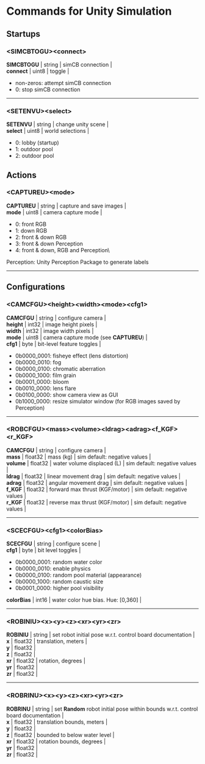 # Commands for Unity Simulation

## Startups

### **\<SIMCBTOGU\>\<connect\>**

**SIMCBTOGU** | string | simCB connection |\
**connect** | uint8 | toggle |
* non-zeros: attempt simCB connection
* 0: stop simCB connection
---
### **\<SETENVU\>\<select\>**

**SETENVU** | string | change unity scene |\
**select** | uint8 | world selections |
* 0: lobby (startup)
* 1: outdoor pool
* 2: outdoor pool

## Actions
### **\<CAPTUREU\>\<mode\>**

**CAPTUREU** | string | capture and save images |\
**mode** | uint8 | camera capture mode |
* 0: front RGB
* 1: down RGB
* 2: front & down RGB
* 3: front & down Perception
* 4: front & down, RGB and Perception\

Perception: Unity Perception Package to generate labels

---

## Configurations
### **\<CAMCFGU\>\<height\>\<width\>\<mode\>\<cfg1\>**
**CAMCFGU** | string | configure camera |\
**height** | int32 | image height pixels |\
**width** | int32 | image width pixels |\
**mode** | uint8 | camera capture mode (see **CAPTUREU**) |\
**cfg1** | byte | bit-level feature toggles |
* 0b0000_0001: fisheye effect (lens distortion)
* 0b0000_0010: fog
* 0b0000_0100: chromatic aberration
* 0b0000_1000: film grain
* 0b0001_0000: bloom
* 0b0010_0000: lens flare
* 0b0100_0000: show camera view as GUI
* 0b1000_0000: resize simulator window (for RGB images saved by Perception)

---


### **\<ROBCFGU\>\<mass\>\<volume\>\<ldrag\>\<adrag\>\<f_KGF\>\<r_KGF\>**
**CAMCFGU** | string | configure camera |\
**mass** | float32 | mass (kg) | sim default: negative values |\
**volume** | float32 | water volume displaced (L) | sim default: negative values |\
**ldrag** | float32 | linear movement drag | sim default: negative values |\
**adrag** | float32 | angular movement drag | sim default: negative values |\
**f_KGF** | float32 | forward max thrust (KGF/motor) | sim default: negative values |\
**r_KGF** | float32 | reverse max thrust (KGF/motor) | sim default: negative values |

---

### **\<SCECFGU\>\<cfg1\>\<colorBias\>**
**SCECFGU** | string | configure scene |\
**cfg1** | byte | bit level toggles |
* 0b0000_0001: random water color
* 0b0000_0010: enable physics
* 0b0000_0100: random pool material (appearance)
* 0b0000_1000: random caustic size
* 0b0001_0000: higher pool visibility

**colorBias** | int16 | water color hue bias. Hue: [0,360] |

---

### **\<ROBINIU\>\<x\>\<y\>\<z\>\<xr\>\<yr\>\<zr\>**
**ROBINIU** | string | set robot initial pose w.r.t. control board documentation |\
**x** | float32 | translation, meters |\
**y** | float32 |\
**z** | float32 |\
**xr** | float32 | rotation, degrees |\
**yr** | float32 |\
**zr** | float32 |

---

### **\<ROBRINU\>\<x\>\<y\>\<z\>\<xr\>\<yr\>\<zr\>**
**ROBRINU** | string | set **Random** robot initial pose within bounds w.r.t. control board documentation |\
**x** | float32 | translation bounds, meters |\
**y** | float32 |\
**z** | float32 | bounded to below water level |\
**xr** | float32 | rotation bounds, degrees |\
**yr** | float32 |\
**zr** | float32 |